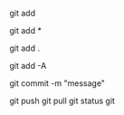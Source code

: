 git add <filename>

git add *

git add .

git add -A

git commit -m "message"

git push
git pull
git status
git 
